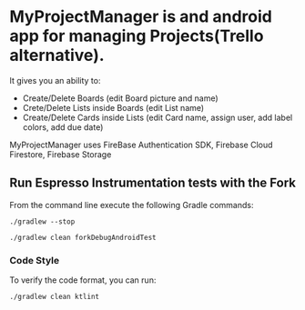# MyProjectManager is and android app for managing Projects(Trello alternative). 
It gives you an ability to:
* Create/Delete Boards (edit Board picture and name)
* Crete/Delete Lists inside Boards (edit List name)
* Create/Delete Cards inside Lists (edit Card name, assign user, add label colors, add due date)

MyProjectManager uses FireBase Authentication SDK, Firebase Cloud Firestore, Firebase Storage


## Run Espresso Instrumentation tests with the Fork
From the command line execute the following Gradle commands:
```
./gradlew --stop
```
```
./gradlew clean forkDebugAndroidTest
```

### Code Style
To verify the code format, you can run:
```
./gradlew clean ktlint
```
